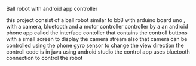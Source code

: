 Ball robot with android app controller

this project consist of a ball robot similar to bb8 with arduino board uno , with a camera, bluetooth and a motor controller
controller by a an android phone app called the interface contoller that contains the controll buttons with a small screen to 
display the camera stream also that camera can be controlled using the phone gyro sensor to change the view direction
the controll code is in java using android studio
the control app uses bluetooth connection to control the robot
